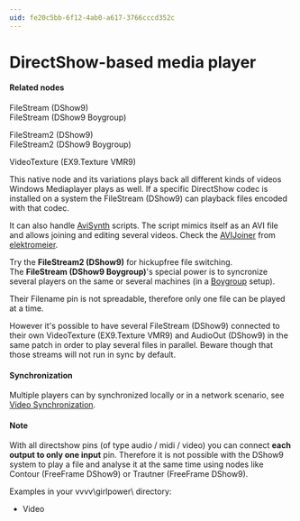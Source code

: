 ```yaml
---
uid: fe20c5bb-6f12-4ab0-a617-3766cccd352c
---
```


# DirectShow-based media player


#### Related nodes
<span class="node">FileStream (DShow9)</span>  
<span class="node">FileStream (DShow9 Boygroup)</span>  

<span class="node">FileStream2 (DShow9)</span>  
<span class="node">FileStream2 (DShow9 Boygroup)</span>  

<span class="node">VideoTexture (EX9.Texture VMR9)</span>  



This native node and its variations plays back all different kinds of videos Windows Mediaplayer plays as well. If a specific DirectShow codec is installed on a system the <span class="node">FileStream (DShow9)</span> can playback files encoded with that codec.  

It can also handle <a href="https://en.wikipedia.org/wiki/AviSynth" class="extURL" target="_blank">AviSynth</a> scripts. The script mimics itself as an AVI file and allows joining and editing several videos. Check the [AVIJoiner](xref:96d32b89-4b29-41c3-8cda-044a3a1f311c) from <span class="user"><a href="https://vvvv.org/users/elektromeier" class="extURL" target="_blank">elektromeier</a></span>.  

Try the **FileStream2 (DShow9)** for hickupfree file switching.  
The **FileStream (DShow9 Boygroup)**'s special power is to syncronize several players on the same or several machines (in a [Boygroup](xref:9d029794-1266-4e60-961f-33e6f95af7e6) setup).  

Their <span class="pin">Filename</span> pin is not spreadable, therefore only one file can be played at a time.  

However it's possible to have several <span class="node">FileStream (DShow9)</span> connected to their own <span class="node">VideoTexture (EX9.Texture VMR9)</span> and <span class="node">AudioOut (DShow9)</span> in the same patch in order to play several files in parallel. Beware though that those streams will not run in sync by default.  

#### Synchronization
Multiple players can by synchronized locally or in a network scenario, see [Video Synchronization](xref:75aad9ef-ba8c-4fa4-a846-03ae5fed5670).  

#### Note

With all directshow pins (of type audio / midi / video) you can connect **each output to only one input** pin. Therefore it is not possible with the DShow9 system to play a file and analyse it at the same time using nodes like <span class="node">Contour (FreeFrame DShow9)</span> or <span class="node">Trautner (FreeFrame DShow9)</span>.   

Examples in your vvvv\girlpower\ directory:  
* Video  



